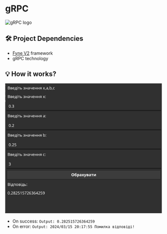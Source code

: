 # gRPC

![gRPC logo](https://www.nixp.ru/uploads/news/fullsize_image/e1c3488cd3c549551aa1251ecf54734102126631.png)

## 🛠 Project Dependencies
* [Fyne V2](https://fyne.io/) framework
* gRPC technology

## 💡 How it works?
![Program Preview](images/preview.png)
* On success: `Output: 0.282515726364259`
* On error: `Output: 2024/03/15 20:17:55 Помилка відповіді!`

